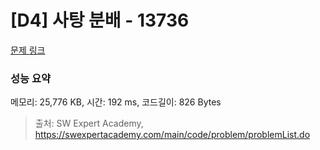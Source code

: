 # [D4] 사탕 분배 - 13736 

[문제 링크](https://swexpertacademy.com/main/code/problem/problemDetail.do?contestProbId=AX8BB5d6T7gDFARO) 

### 성능 요약

메모리: 25,776 KB, 시간: 192 ms, 코드길이: 826 Bytes



> 출처: SW Expert Academy, https://swexpertacademy.com/main/code/problem/problemList.do